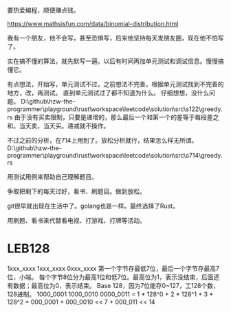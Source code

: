 要热爱编程，顺便赚点钱。

https://www.mathsisfun.com/data/binomial-distribution.html

我有一个朋友，他不会写，甚至恐惧写，后来他坚持每天发朋友圈，现在他不怕写了。

实在搞不懂的算法，就先默写一遍。以后有时间再加单元测试和调试信息。慢慢搞懂它。

有点想法，开始写，单元测试不过，之前想法不完善，根据单元测试找到不完善的地方，改，再测试。
直到单元测试过了都不知道为什么。
仔细想想，没什么问题。
D:\github\hzw-the-programmer\playground\rust\workspace\leetcode\solution\src\s122\greedy.rs
由于没有买卖限制，只要是递增的，那么最后一个和第一个的差等于每段差之和。当天卖，当天买。递减就不操作。

不过之前的分析，在714上用到了。放松分析就行，结果怎么样无所谓。
D:\github\hzw-the-programmer\playground\rust\workspace\leetcode\solution\src\s714\greedy.rs

用测试用例来帮助自己理解题目。

争取把剩下的每天过好，看书、刷题目。做到放松。

git很早就出现在生活中了。golang也是一样。最终选择了Rust。

用刷题、看书来代替看电视、打游戏、打牌等活动。

# LEB128
1xxx_xxxx 1xxx_xxxx 0xxx_xxxx
第一个字节存最低7位，最后一个字节存最高7位，小端。
每个字节8位分为最高1位和低7位。最高位为1，表示没结束，后面还有数据；最高位为0，表示结束。
Base 128，因为7位能存0~127，工128个数，128进制。
1000_0001 1000_0010 0000_0011 = 1 * 128^0 + 2 * 128^1 + 3 * 128^2 = 
000_0001 + 000_0010 << 7 + 000_011 << 14
